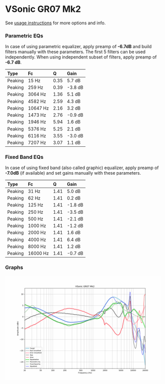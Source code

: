 # VSonic GR07 Mk2
See [usage instructions](https://github.com/jaakkopasanen/AutoEq#usage) for more options and info.

### Parametric EQs
In case of using parametric equalizer, apply preamp of **-6.7dB** and build filters manually
with these parameters. The first 5 filters can be used independently.
When using independent subset of filters, apply preamp of **-6.7 dB**.

| Type    | Fc       |    Q | Gain    |
|:--------|:---------|:-----|:--------|
| Peaking | 15 Hz    | 0.35 | 5.7 dB  |
| Peaking | 259 Hz   | 0.39 | -3.8 dB |
| Peaking | 3064 Hz  | 1.36 | 5.1 dB  |
| Peaking | 4582 Hz  | 2.59 | 4.3 dB  |
| Peaking | 10647 Hz | 2.16 | 3.2 dB  |
| Peaking | 1473 Hz  | 2.76 | -0.9 dB |
| Peaking | 1946 Hz  | 5.94 | 1.6 dB  |
| Peaking | 5376 Hz  | 5.25 | 2.1 dB  |
| Peaking | 6116 Hz  | 3.55 | -3.0 dB |
| Peaking | 7207 Hz  | 3.07 | 1.1 dB  |

### Fixed Band EQs
In case of using fixed band (also called graphic) equalizer, apply preamp of **-7.0dB**
(if available) and set gains manually with these parameters.

| Type    | Fc       |    Q | Gain    |
|:--------|:---------|:-----|:--------|
| Peaking | 31 Hz    | 1.41 | 5.0 dB  |
| Peaking | 62 Hz    | 1.41 | 0.2 dB  |
| Peaking | 125 Hz   | 1.41 | -1.8 dB |
| Peaking | 250 Hz   | 1.41 | -3.5 dB |
| Peaking | 500 Hz   | 1.41 | -2.1 dB |
| Peaking | 1000 Hz  | 1.41 | -1.2 dB |
| Peaking | 2000 Hz  | 1.41 | 1.6 dB  |
| Peaking | 4000 Hz  | 1.41 | 6.4 dB  |
| Peaking | 8000 Hz  | 1.41 | 1.2 dB  |
| Peaking | 16000 Hz | 1.41 | -0.7 dB |

### Graphs
![](./VSonic%20GR07%20Mk2.png)